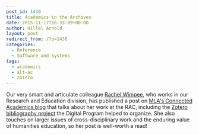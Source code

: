 ```yaml
---
post_id: 1430
title: Academics in the Archives
date: 2015-11-17T16:33:09+00:00
author: Hillel Arnold
layout: post
redirect_from: /?p=1430
categories:
  - Reference
  - Software and Systems
tags:
  - academics
  - alt-ac
  - zotero
---
```

Our very smart and articulate colleague [Rachel Wimpee](https://twitter.com/craftyrachel), who works in our Research and Education division, has published a post on [MLA's Connected Academics blog](https://connect.commons.mla.org/alt-ac-in-the-archives/) that talks about her work at the RAC, including the [Zotero bibliography project](http://blog.rockarch.org/?p=873) the Digital Program helped to organize. She also touches on larger issues of cross-disciplinary work and the enduring value of humanities education, so her post is well-worth a read!
